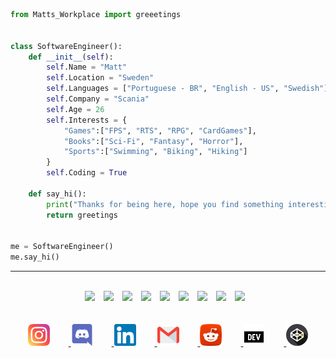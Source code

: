 
```python
from Matts_Workplace import greeetings


class SoftwareEngineer():
    def __init__(self):
        self.Name = "Matt"
        self.Location = "Sweden"
        self.Languages = ["Portuguese - BR", "English - US", "Swedish"]
        self.Company = "Scania"
        self.Age = 26
        self.Interests = {
            "Games":["FPS", "RTS", "RPG", "CardGames"],
            "Books":["Sci-Fi", "Fantasy", "Horror"],
            "Sports":["Swimming", "Biking", "Hiking"]
        }
        self.Coding = True

    def say_hi():
        print("Thanks for being here, hope you find something interesting. ;D")
        return greetings


me = SoftwareEngineer()
me.say_hi()

```
___
<div align="center">
    <br>
  <img src="https://img.shields.io/badge/-Python-000000?logo=python&logoColor=3776AB" style="margin: 0px 10px 0px 0px">
  <img src="https://img.shields.io/badge/Kotlin-000000?logo=kotlin&logoColor=0095D5" style="margin: 0px 10px 0px 0px">
  <img src="https://img.shields.io/badge/MySQL-000000?logo=mysql&logoColor=4479A1" style="margin: 0px 10px 0px 0px">
  <img src="https://img.shields.io/badge/Git-000000?logo=git&logoColor=#F05032" style="margin: 0px 10px 0px 0px">
  <img src="https://img.shields.io/badge/Linux-000000?logo=linux&logoColor=FCC624" style="margin: 0px 10px 0px 0px">
  <img src="https://img.shields.io/badge/Docker-000000?logo=docker&logoColor=2496ED" style="margin: 0px 10px 0px 0px">
  <img src="https://img.shields.io/badge/Jenkins-000000?logo=jenkins&logoColor=D24939" style="margin: 0px 10px 0px 0px">
  <img src="https://img.shields.io/badge/AWS-000000?logo=amazon-aws&logoColor=FF9900" style="margin: 0px 10px 0px 0px">
  <img src="https://img.shields.io/badge/Scania-53565A?logo=scania&logoColor=041E42" style="margin: 0px 10px 0px 0px">
</div>
<br>
<br>
<div align="center">
    <body>
        <a href="https://www.instagram.com/antunesdq/">
            <img src="instagram.png" alt="drawing" width="35" style="margin: 0px 30px 0px 0px"/>
        </a>
    </body>
    <body>
        <a href="https://discordapp.com/users/231609189112348683/">
            <img src="discord.png" alt="drawing" width="35" style="margin: 0px 30px 0px 0px"/>
        </a>
    </body>
    <body>
        <a href="https://www.linkedin.com/in/antunesdq/">
            <img src="linkedin.png" alt="drawing" width="35" style="margin: 0px 30px 0px 0px"/>
        </a>
    </body>
    <body>
        <a href="mailto:antunesdq@gmail.com?
        subject=What's Up?">
            <img src="gmail.png" alt="drawing" width="35" style="margin: 0px 30px 0px 0px"/>
        </a>
    </body>
    <body>
        <a href="https://www.reddit.com/user/antunesdq/">
            <img src="reddit.png" alt="drawing" width="35" style="margin: 0px 30px 0px 0px"/>
        </a>
    </body>
    <body>
        <a href="https://dev.to/antunesdq/">
            <img src="dev.png" alt="drawing" width="35" style="margin: 0px 30px 0px 0px"/>
        </a>
    </body>
    <body>
        <a href="https://codepen.io/antunesdq/">
            <img src="codepen.png" alt="drawing" width="35"/>
        </a>
    </body>
    
</div>
<div><div data-iframe-width="150" data-iframe-height="270" data-share-badge-id="9040f120-8699-427d-998f-7aefa9d3e36d" data-share-badge-host="https://www.credly.com"></div><script type="text/javascript" async src="//cdn.credly.com/assets/utilities/embed.js"></script></div>
